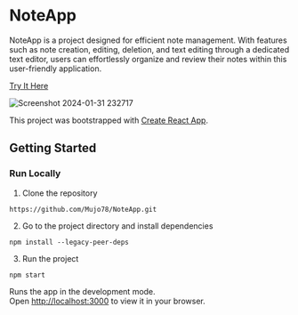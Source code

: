 # NoteApp

NoteApp is a project designed for efficient note management. With features such as note creation, editing, deletion, and text editing through a dedicated text editor, users can effortlessly organize and review their notes within this user-friendly application.

[Try It Here](https://noteapp-mujo78.netlify.app/)

![Screenshot 2024-01-31 232717](https://github.com/Mujo78/NoteApp/assets/96636536/75aeeafc-a094-4f9e-9038-d049c70f6a95)

This project was bootstrapped with [Create React App](https://github.com/facebook/create-react-app).

## Getting Started

### Run Locally

1. Clone the repository
```
https://github.com/Mujo78/NoteApp.git
```

2. Go to the project directory and install dependencies
```
npm install --legacy-peer-deps
```
3. Run the project
```
npm start
```

Runs the app in the development mode.\
Open [http://localhost:3000](http://localhost:3000) to view it in your browser.
